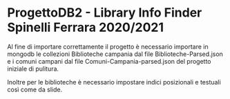 # ProgettoDB2 - Library Info Finder Spinelli Ferrara 2020/2021

Al fine di importare correttamente il progetto è necessario importare in mongodb 
le collezioni Biblioteche campania dal file Biblioteche-Parsed.json
e i comuni campani dal file Comuni-Campania-parsed.json del progetto iniziale di pulitura.

Inoltre per le biblioteche è necessario impostare indici posizionali e testuali così come da slide.
